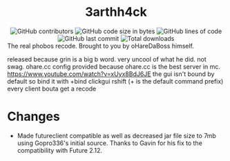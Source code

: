 <h1 align="center">3arthh4ck</h1>
<div align="center">
  <img src="https://img.shields.io/github/contributors/hashPirate/3arthh4ck-Future-Gopro336" alt="GitHub contributors"/> <img src="https://img.shields.io/github/languages/code-size/hashPirate/3arthh4ck-Future-Gopro336" alt="GitHub code size in bytes"/> <img src="https://tokei.rs/b1/github/hashPirate/3arthh4ck-Future-Gopro336" alt="GitHub lines of code"/> <img src="https://img.shields.io/github/last-commit/hashPirate/3arthh4ck-Future-Gopro336" alt="GitHub last commit"/> <img src="https://img.shields.io/github/downloads/hashPirate/3arthh4ck-Future-Gopro336/total?style=flat-square" alt="Total downloads"> 
</div>
The real phobos recode. Brought to you by oHareDaBoss himself.

released because grin is a big b word. very uncool of what he did.
not swag.
ohare.cc config provided because ohare.cc is the best server in mc.
https://www.youtube.com/watch?v=xUyx8BdJ6JE
the gui isn't bound by default so bind it with +bind clickgui rshift (+ is the default command prefix)
every client bouta get a recode

# Changes
- Made futureclient compatible as well as decreased jar file size to 7mb using Gopro336's initial source. Thanks to Gavin for his fix to the compatibility with Future 2.12.
